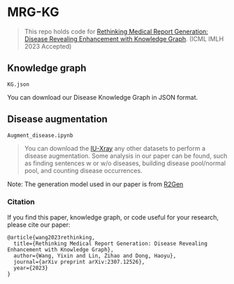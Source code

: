 # MRG-KG
> This repo holds code for [Rethinking Medical Report Generation: Disease Revealing Enhancement with Knowledge Graph](). (ICML IMLH 2023 Accepted)

<!--![](https://github.com/dbader/readme-template/raw/master/header.png)-->

## Knowledge graph
```
KG.json
```
You can download our Disease Knowledge Graph in JSON format.

## Disease augmentation
```
Augment_disease.ipynb
```
> You can download the [IU-Xray](https://www.kaggle.com/datasets/raddar/chest-xrays-indiana-university) any other datasets to perform a disease augmentation.
> Some analysis in our paper can be found, such as finding sentences w or w/o diseases, building disease pool/normal pool, and counting disease occurrences.

Note: The generation model used in our paper is from [R2Gen](https://github.com/cuhksz-nlp/R2Gen)


### Citation
If you find this paper, knowledge graph, or code useful for your research, please cite our paper:
```
@article{wang2023rethinking,
  title={Rethinking Medical Report Generation: Disease Revealing Enhancement with Knowledge Graph},
  author={Wang, Yixin and Lin, Zihao and Dong, Haoyu},
  journal={arXiv preprint arXiv:2307.12526},
  year={2023}
}
